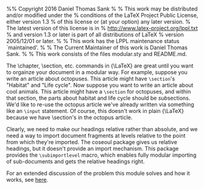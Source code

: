 %% Copyright 2016 Daniel Thomas Sank
%
% This work may be distributed and/or modified under the
% conditions of the LaTeX Project Public License, either version 1.3
% of this license or (at your option) any later version.
% The latest version of this license is in
%   http://www.latex-project.org/lppl.txt
% and version 1.3 or later is part of all distributions of LaTeX
% version 2005/12/01 or later.
%
% This work has the LPPL maintenance status `maintained'.
% 
% The Current Maintainer of this work is Daniel Thomas Sank.
%
% This work consists of the files modular.sty and README.md.

The \chapter, \section, etc. commands in {\LaTeX} are great until you want to orgainze your document in a modular way.
For example, suppose you write an article about octopuses.
This article might have `\section`'s "Habitat" and "Life cycle".
Now suppose you want to write an article about cool animals.
This article might have a `\section` for octopuses, and within that section, the parts about habitat and life cycle should be *sub*sections.
We'd like to re-use the octopus article we've already written via something like an `\input` statement.
Of course, this doesn't work in plain {\LaTeX} because we have \section's in the octopus article.

Clearly, we need to make our headings relative rather than absolute, and we need a way to import document fragments at levels relative to the point from which they're imported.
The coseoul package gives us relative headings, but it doesn't provide an import mechanism.
This package provides the `\subimportlevel` macro, which enables fully modular importing of sub-documents and gets the relative headings right.

For an extended discussion of the problem this module solves and how it works, see [here](https://danielsank.github.io/tex_modularity/).

